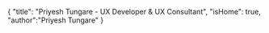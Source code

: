 {
	"title": "Priyesh Tungare - UX Developer & UX Consultant",
	"isHome": true,
	"author":"Priyesh Tungare"
}